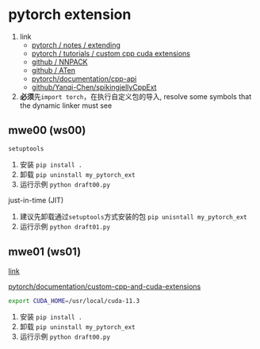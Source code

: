 # pytorch extension

1. link
   * [pytorch / notes / extending](https://pytorch.org/docs/master/notes/extending.html)
   * [pytorch / tutorials / custom cpp cuda extensions](https://pytorch.org/tutorials/advanced/cpp_extension.html)
   * [github / NNPACK](https://github.com/Maratyszcza/NNPACK)
   * [github / ATen](https://github.com/zdevito/ATen/tree/master/cmake)
   * [pytorch/documentation/cpp-api](https://pytorch.org/cppdocs/api/classat_1_1_tensor.html)
   * [github/Yanqi-Chen/spikingjellyCppExt](https://github.com/Yanqi-Chen/spikingjellyCppExt)
2. **必须**先`import torch`，在执行自定义包的导入, resolve some symbols that the dynamic linker must see

## mwe00 (ws00)

`setuptools`

1. 安装 `pip install .`
2. 卸载 `pip uninstall my_pytorch_ext`
3. 运行示例 `python draft00.py`

just-in-time (JIT)

1. 建议先卸载通过`setuptools`方式安装的包 `pip unisntall my_pytorch_ext`
2. 运行示例 `python draft01.py`

## mwe01 (ws01)

[link](https://github.com/pytorch/extension-cpp)

[pytorch/documentation/custom-cpp-and-cuda-extensions](https://pytorch.org/tutorials/advanced/cpp_extension.html)

```bash
export CUDA_HOME=/usr/local/cuda-11.3
```

1. 安装 `pip install .`
2. 卸载 `pip uninstall my_pytorch_ext`
3. 运行示例 `python draft00.py`
